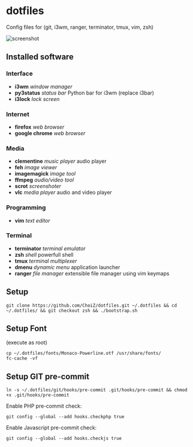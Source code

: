 # dotfiles

Config files for (git, i3wm, ranger, terminator, tmux, vim, zsh)

![screenshot](https://raw.github.com/ChoiZ/dotfiles/gh-pages/dotfiles.png)

## Installed software

### Interface

+ **i3wm** _window manager_
+ **py3status** _status bar_ Python bar for i3wm (replace i3bar)
+ **i3lock** _lock screen_

### Internet

+ **firefox** _web browser_
+ **google chrome** _web browser_

### Media

+ **clementine** _music player_ audio player
+ **feh** _image viewer_
+ **imagemagick** _image tool_
+ **ffmpeg** _audio/video tool_
+ **scrot** _screenshoter_
+ **vlc** _media player_ audio and video player

### Programming

+ **vim** _text editor_

### Terminal

+ **terminator** _terminal emulator_
+ **zsh** _shell_ powerfull shell
+ **tmux** _terminal multiplexer_
+ **dmenu** _dynamic menu_ application launcher
+ **ranger** _file manager_ extensible file manager using vim keymaps

## Setup

```
git clone https://github.com/ChoiZ/dotfiles.git ~/.dotfiles && cd ~/.dotfiles/ && git checkout zsh && ./bootstrap.sh
```

## Setup Font

(execute as root)
```
cp ~/.dotfiles/fonts/Monaco-Powerline.otf /usr/share/fonts/
fc-cache -vf
```

## Setup GIT pre-commit

```
ln -s ~/.dotfiles/git/hooks/pre-commit .git/hooks/pre-commit && chmod +x .git/hooks/pre-commit
```

Enable PHP pre-commit check:
```
git config --global --add hooks.checkphp true
```

Enable Javascript pre-commit check:
```
git config --global --add hooks.checkjs true
```
